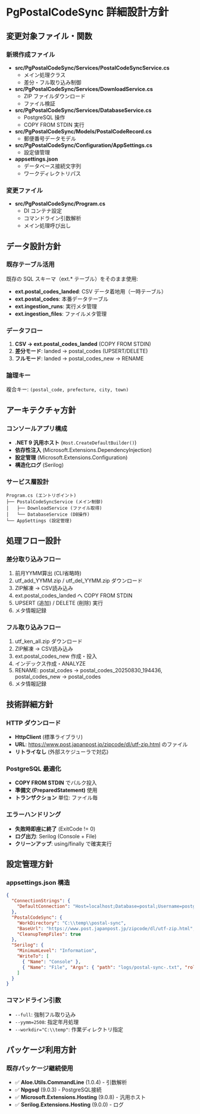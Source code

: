 # PgPostalCodeSync 詳細設計方針

## 変更対象ファイル・関数

### 新規作成ファイル
- **src/PgPostalCodeSync/Services/PostalCodeSyncService.cs**
  - メイン処理クラス
  - 差分・フル取り込み制御
- **src/PgPostalCodeSync/Services/DownloadService.cs**  
  - ZIP ファイルダウンロード
  - ファイル検証
- **src/PgPostalCodeSync/Services/DatabaseService.cs**
  - PostgreSQL 操作
  - COPY FROM STDIN 実行
- **src/PgPostalCodeSync/Models/PostalCodeRecord.cs**
  - 郵便番号データモデル
- **src/PgPostalCodeSync/Configuration/AppSettings.cs**
  - 設定値管理
- **appsettings.json**
  - データベース接続文字列
  - ワークディレクトリパス

### 変更ファイル
- **src/PgPostalCodeSync/Program.cs**  
  - DI コンテナ設定
  - コマンドライン引数解析
  - メイン処理呼び出し

## データ設計方針

### 既存テーブル活用
既存の SQL スキーマ（ext.* テーブル）をそのまま使用:

- **ext.postal_codes_landed**: CSV データ着地用（一時テーブル）
- **ext.postal_codes**: 本番データテーブル  
- **ext.ingestion_runs**: 実行メタ管理
- **ext.ingestion_files**: ファイルメタ管理

### データフロー
1. **CSV → ext.postal_codes_landed** (COPY FROM STDIN)
2. **差分モード**: landed → postal_codes (UPSERT/DELETE)
3. **フルモード**: landed → postal_codes_new → RENAME

### 論理キー
複合キー: `(postal_code, prefecture, city, town)`

## アーキテクチャ方針

### コンソールアプリ構成
- **.NET 9 汎用ホスト** (`Host.CreateDefaultBuilder()`)
- **依存性注入** (Microsoft.Extensions.DependencyInjection)
- **設定管理** (Microsoft.Extensions.Configuration)
- **構造化ログ** (Serilog)

### サービス層設計
```
Program.cs (エントリポイント)
├── PostalCodeSyncService (メイン制御)
│   ├── DownloadService (ファイル取得)
│   └── DatabaseService (DB操作)
└── AppSettings (設定管理)
```

## 処理フロー設計

### 差分取り込みフロー
1. 前月YYMM算出 (CLI省略時)
2. utf_add_YYMM.zip / utf_del_YYMM.zip ダウンロード
3. ZIP解凍 → CSV読み込み
4. ext.postal_codes_landed へ COPY FROM STDIN
5. UPSERT (追加) / DELETE (削除) 実行
6. メタ情報記録

### フル取り込みフロー  
1. utf_ken_all.zip ダウンロード
2. ZIP解凍 → CSV読み込み
3. ext.postal_codes_new 作成・投入
4. インデックス作成・ANALYZE
5. RENAME: postal_codes → postal_codes_20250830_194436, postal_codes_new → postal_codes
6. メタ情報記録

## 技術詳細方針

### HTTP ダウンロード
- **HttpClient** (標準ライブラリ)
- **URL**: https://www.post.japanpost.jp/zipcode/dl/utf-zip.html のファイル
- **リトライなし** (外部スケジューラで対応)

### PostgreSQL 最適化
- **COPY FROM STDIN** でバルク投入
- **準備文 (PreparedStatement)** 使用
- **トランザクション** 単位: ファイル毎

### エラーハンドリング
- **失敗時即座に終了** (ExitCode != 0)
- **ログ出力**: Serilog (Console + File)
- **クリーンアップ**: using/finally で確実実行

## 設定管理方針

### appsettings.json 構造
```json
{
  "ConnectionStrings": {
    "DefaultConnection": "Host=localhost;Database=postal;Username=postgres;Password=***"
  },
  "PostalCodeSync": {
    "WorkDirectory": "C:\\temp\\postal-sync",
    "BaseUrl": "https://www.post.japanpost.jp/zipcode/dl/utf-zip.html",
    "CleanupTempFiles": true
  },
  "Serilog": {
    "MinimumLevel": "Information",
    "WriteTo": [
      { "Name": "Console" },
      { "Name": "File", "Args": { "path": "logs/postal-sync-.txt", "rollingInterval": "Day" }}
    ]
  }
}
```

### コマンドライン引数
- `--full`: 強制フル取り込み
- `--yymm=2508`: 指定年月処理  
- `--workdir="C:\\temp"`: 作業ディレクトリ指定

## パッケージ利用方針

### 既存パッケージ継続使用
- ✅ **Aloe.Utils.CommandLine** (1.0.4) - 引数解析
- ✅ **Npgsql** (9.0.3) - PostgreSQL接続
- ✅ **Microsoft.Extensions.Hosting** (9.0.8) - 汎用ホスト
- ✅ **Serilog.Extensions.Hosting** (9.0.0) - ログ